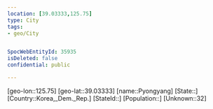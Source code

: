 ```yaml
---
location: [39.03333,125.75]
type: City
tags:
- geo/City


SpocWebEntityId: 35935
isDeleted: false
confidential: public

---
```

[geo-lon::125.75]
[geo-lat::39.03333]
[name::Pyongyang]
[State::]
[Country::Korea,_Dem._Rep.]
[StateId::]
[Population::]
[Unknown::32]

